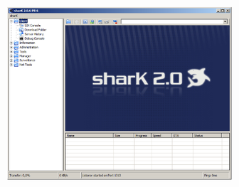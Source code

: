 ![Screenshot](https://raw.githubusercontent.com/Cryakl/Ultimate-RAT-Collection/refs/heads/main/Shark/sharK%202.0.6%20PB6/Screenshot.png)
